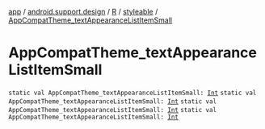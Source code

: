 [app](../../../index.md) / [android.support.design](../../index.md) / [R](../index.md) / [styleable](index.md) / [AppCompatTheme_textAppearanceListItemSmall](.)

# AppCompatTheme_textAppearanceListItemSmall

`static val AppCompatTheme_textAppearanceListItemSmall: `[`Int`](https://kotlinlang.org/api/latest/jvm/stdlib/kotlin/-int/index.html)
`static val AppCompatTheme_textAppearanceListItemSmall: `[`Int`](https://kotlinlang.org/api/latest/jvm/stdlib/kotlin/-int/index.html)
`static val AppCompatTheme_textAppearanceListItemSmall: `[`Int`](https://kotlinlang.org/api/latest/jvm/stdlib/kotlin/-int/index.html)
`static val AppCompatTheme_textAppearanceListItemSmall: `[`Int`](https://kotlinlang.org/api/latest/jvm/stdlib/kotlin/-int/index.html)